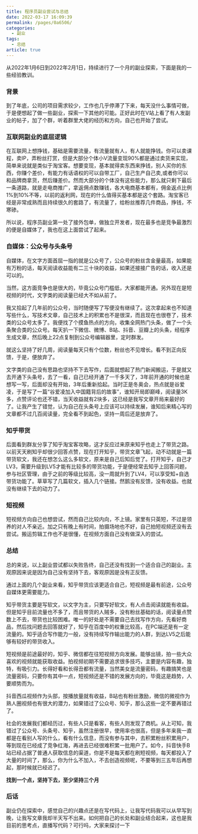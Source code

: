 ```yaml
---
title: 程序员副业尝试与总结
date: 2022-03-17 16:09:39
permalink: /pages/0a6506/
categories:
  - 副业
tags:
  - 总结
article: true
---
```


从2022年1月6日到2022年2月1日，持续进行了一个月的副业探索，下面是我的一些经验教训。

<!-- more -->

### 背景

到了年底，公司的项目需求较少，工作也几乎停滞了下来，每天没什么事情可做，于是便想起了做一些副业，探索一下其他的可能。正好此时在V站上看了有人发副业的帖子，加了个群，听着群里大佬的经历和方向，自己也开始了尝试。

### 互联网副业的底层逻辑

在互联网上想挣钱，基础是需要流量，有流量就有人，有人就能挣钱。你可以卖课程，卖IP，弄粉丝打赏，但是大部分个体小V流量变现90%都是通过卖货来实现，简单来说就是类似于淘宝客。想要变现，基本就得卖东西来挣钱，别人买你的东西，你赚个差价，有能力有话语权的可以自带工厂，自己生产自己卖,或者你可以和品牌商拿货，然后赚差价。然而大部分的个体没有这些能力，那么就只剩下最后一条道路，就是走电商推广，拿返佣点数赚钱，各大电商基本都有，佣金返点比例1%到10%不等，以前的返利网，现在的什么值得买基本都是这个套路。淘宝客已经是非常成熟而且持续很久的套路了，有流量了，给粉丝推荐几件商品，挣钱，不寒碜。

所以说，程序员副业第一处了接外包单，做独立开发者，现在最多也是竞争最激烈的便是自媒体了，我也在这上面尝试了起来。

### 自媒体：公众号与头条号

自媒体，在文字方面首屈一指的就是公众号了，公众号的粉丝含金量最高，如果能有万粉的话，每天阅读收益能有二三十块的收益，如果还接接广告的话，收入还是可以的。

当然，这方面竞争也是很大的，毕竟公众号门槛低，大家都能开通。另外现在是短视频的时代，文字类的阅读量已经大不如从前了。

我又拾起了几年前的公众号，当时随便写了写便没有继续了。这次拿起来也不知道写些什么，写技术文章，自己技术上的积累也不是很深，而且现在也很卷了，技术类的公众号太多了。我便找了个摸鱼热点的方向，收集全网热门头条，做了一个头条聚合类的公众号。每天扒一下微信、微博、B站、抖音、豆瓣上的头条，经程序生成文章，然后晚上22点复制到公众号编辑器里，定时群发。

就这么坚持了好几周，阅读量每天只有个位数，粉丝也不见增长。看不到正向反馈，于是，便放弃了。

文字类的自己没有思路也坚持不下去写作，后面就想起了热门新闻搬运，于是就又去开通下头条号，去了一看，自己已经开通了一千多天了，3年前开通的时候也是想写一写，后面却没有开始，3年后重新拾起。当时正是冬奥会，热点就是谷爱凌，于是写了一篇“谷爱凌加入中国籍背后的故事”，谁知开局即巅峰，阅读量3K多，点赞评论也还不错，当天收益就有2块多，这已经是我写文章开局来最好的了。让我产生了错觉，认为自己在头条号上应该可以持续发展，谁知后来精心写的文章都不过几百阅读量，完全看不到起色，坚持一周后还是放弃了。

### 知乎带货

后面看到群友分享了知乎淘宝客攻略，这才反应过来原来知乎也走上了带货之路。以前天天刷知乎却很少回答点赞，现在打开知乎，带货文章飞起，动不动就是一篇带货软文，我还在想怎么这么多软文，原来是自己后知后觉了。打开知乎，自己才LV3，需要升级到LV5才能有比较多的带货功能，于是便经常去知乎上回答问题，参与社区管理，由于之前的等级比较高，没一周就升到了LV4，可以享受知+自选带货功能了。草草写了几篇软文，插入几个链接。然鹅没有反馈，没有收益。也就没有继续下去的动力了。

### 短视频

短视频方向自己也想尝试，然而自己比较内向，不上镜。家里有只英短，不过是领养的对人不亲近。加之只有晚上有时间，拍摄场地也不好，自己拍短视频还没有去尝试。搬运剪辑工作也不是很懂，在视频方面自己没有做深入的尝试。

### 总结

总的来说，以上副业尝试都以失败告终，自己还没有找到一个适合自己的副业。主观原因来说是因为自己没有坚持下去，客观原因是没有正反馈。

通过上面的几个副业来看，知乎带货应该更适合自己，短视频是最有前途，公众号自媒体更需要能力。

知乎带货主要是写软文，以文字为主，只要写好软文，有人点击阅读就能有收益。但是知乎目前流量也不多了，而且带货的人贼多，没有粉丝基础的话，阅读量点赞数上不去，带货也比较困难。唯一的好处是不需要自己去找写作方向，先看好商品，然后找问题去回答就好了，知乎在百度中的权重比较高，在PC端还是有一定流量的。知乎适合写作能力一般，没有持续写作输出能力的人群，到达LV5之后能够有较好的带货收入。

短视频是前途最好的，知乎、微信都在往短视频方向发展。能够出镜，拍一些大众喜欢的视频就能获取收益。拍视频初期不需要追求很多技巧，主要是内容有趣，独特，有吸引力。长得好看和长得丑都有流量，当然美女是流量密码，有趣搞笑也是流量密码，只要你有其中一点，短视频还是不错的发展方向的，毕竟这是趋势，人要顺势而为。

抖音西瓜视频作为头部，按播放量就有收益，B站也有粉丝激励，微信的微视作为熟人圈视频也有很大的潜力，如果错过了公众号、知乎，那么这些一定不要再错过了。


社会的发展我们都经历过，有些人只是看客，有些人则发现了商机。从上可知，我错过了公众号、头条号、知乎，虽然注册很早，使用率也很高，但是多年来我一直都是在看别人写的什么，看有什么信息，而没有参与其中，去积累粉丝积累用户，等到现在已经成了竞争红海，再进去已经很难积累一批用户了。如今，抖音快手B站已经占据了普通人获取信息的渠道，你是不是每天都在刷短视频，每天都投入了大量的时间了，那么，你为什么不加入，不去创造视频呢，不要等到三五年后再想起，那时候就已经迟了。

**找到一个点，坚持下去，至少坚持三个月**

### 后话

副业仍在探索中，感觉自己的兴趣点还是在写代码上，让我写代码我可以从早写到晚，让我写文章我却半天写不出来。如何把自己的长处和副业结合起来，这也是我目前的思考点，直播写代码？可行吗，大家来探讨一下